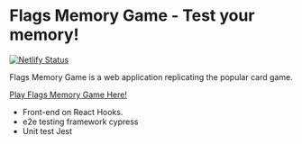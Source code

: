 # Flags Memory Game - Test your memory!

[![Netlify Status](https://api.netlify.com/api/v1/badges/830ea9f1-94c2-49b1-8cbd-ec96487b2405/deploy-status)](https://app.netlify.com/sites/memory-game-flags/deploys)

Flags Memory Game is a web application replicating the popular card game.

[Play Flags Memory Game Here!](https://memory-game-flags.netlify.app/)

- Front-end on React Hooks.
- e2e testing framework cypress
- Unit test Jest
